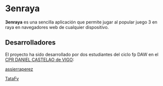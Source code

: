 # 3enraya

**3enraya** es una sencilla aplicación que permite jugar al popular juego 3 en raya en navegadores web de cualquier dispositivo.

## Desarrolladores

El proyecto ha sido desarrollado por dos estudiantes del ciclo fp DAW en el [CPR DANIEL CASTELAO de VIGO](http://www.danielcastelao.org):

[assierraperez](https://github.com/asierraperez)

[TataFv](https://github.com/TataFV)